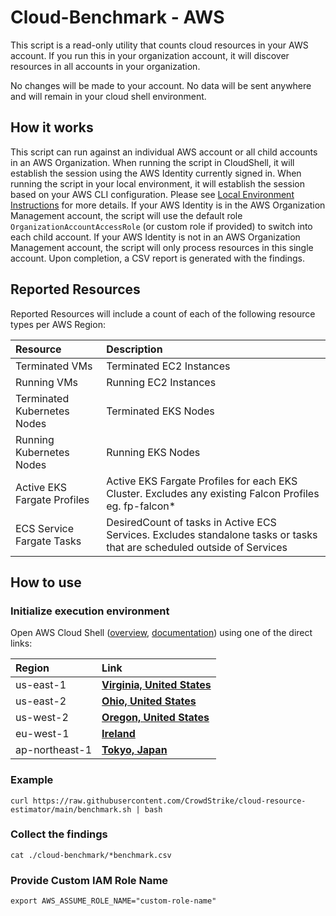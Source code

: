 # Cloud-Benchmark - AWS

This script is a read-only utility that counts cloud resources in your AWS account. If you run this in your organization account, it will discover resources in all accounts in your organization.

No changes will be made to your account. No data will be sent anywhere and will remain in your cloud shell environment.

## How it works
This script can run against an individual AWS account or all child accounts in an AWS Organization. When running the script in CloudShell, it will establish the session using the AWS Identity currently signed in. When running the script in your local environment, it will establish the session based on your AWS CLI configuration. Please see [Local Environment Instructions](../README.md) for more details. If your AWS Identity is in the AWS Organization Management account, the script will use the default role `OrganizationAccountAccessRole` (or custom role if provided) to switch into each child account.  If your AWS Identity is not in an AWS Organization Management account, the script will only process resources in this single account. Upon completion, a CSV report is generated with the findings.

## Reported Resources
Reported Resources will include a count of each of the following resource types per AWS Region:  

| Resource | Description |
| :--- | :--- |
| Terminated VMs | Terminated EC2 Instances |
| Running VMs | Running EC2 Instances |
| Terminated Kubernetes Nodes | Terminated EKS Nodes |
| Running Kubernetes Nodes | Running EKS Nodes |
| Active EKS Fargate Profiles | Active EKS Fargate Profiles for each EKS Cluster. Excludes any existing Falcon Profiles eg. fp-falcon* |
| ECS Service Fargate Tasks | DesiredCount of tasks in Active ECS Services.  Excludes standalone tasks or tasks that are scheduled outside of Services |
  
## How to use

### Initialize execution environment

Open AWS Cloud Shell ([overview](https://aws.amazon.com/cloudshell/), [documentation](https://docs.aws.amazon.com/cloudshell/latest/userguide/welcome.html)) using one of the direct links:

| Region | Link |
| :--- | :--- |
| us-east-1 | **[Virginia, United States](https://us-east-1.console.aws.amazon.com/cloudshell/home?region=us-east-1)** |
| us-east-2 | **[Ohio, United States](https://us-east-2.console.aws.amazon.com/cloudshell/home?region=us-east-2)** |
| us-west-2 | **[Oregon, United States](https://us-west-2.console.aws.amazon.com/cloudshell/home?region=us-west-2)** |
| eu-west-1 | **[Ireland](https://eu-west-1.console.aws.amazon.com/cloudshell/home?region=eu-west-1)** |
| ap-northeast-1 | **[Tokyo, Japan](https://ap-northeast-1.console.aws.amazon.com/cloudshell/home?region=ap-northeast-1)** |

### Example

```shell
curl https://raw.githubusercontent.com/CrowdStrike/cloud-resource-estimator/main/benchmark.sh | bash
```

### Collect the findings

```shell
cat ./cloud-benchmark/*benchmark.csv
```

### Provide Custom IAM Role Name

```shell
export AWS_ASSUME_ROLE_NAME="custom-role-name"
```
